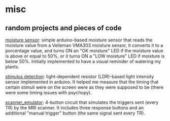 # misc
## random projects and pieces of code

[moisture sensor](https://github.com/rjalejandro/misc/tree/main/moisture_sensor): simple arduino-based moisture sensor that reads the moisture value from a Velleman VMA303 moisture sensor, it converts it to a porcentage value, and turns ON an "OK moisture" LED if the moisture value is above or equal to 50%, or it turns ON a "LOW moisture" LED if moisture is below 50%. Initially implemented to have a visual reminder of watering my plants.

[stimulus detection](https://github.com/rjalejandro/misc/tree/main/stimulus_detection): light-dependent resistor (LDR)-based light intensity sensor implemented in arduino. It helped me measure that the timing that certain stimuli were on the screen were as they were supposed to be (there were some timing issues with psychopy).

[scanner_emulator](https://github.com/rjalejandro/misc/tree/main/scanner_emulator): 4-button circuit that simulates the triggers sent (every TR) by the MRI scanner. It includes three response buttons and an additional "manual trigger" button (the same signal sent every TR).
